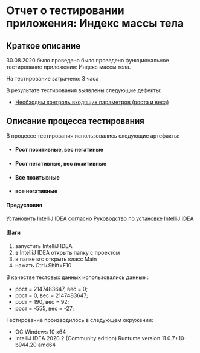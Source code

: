 # Отчет о тестировании приложения: Индекс массы тела
## Краткое описание
30.08.2020 было проведено было проведено функциональное тестирование приложения: Индекс массы тела.

На тестирование затрачено: 3 часа

В результате тестирования выявлены следующие дефекты:

* [Необходим контроль входящих параметров (роста и веса)](https://github.com/Rusdos/Netology-Java4.2/issues/1#issue-688779444)

## Описание процесса тестирования
В процессе тестирования использовались следующие артефакты:

- #### Рост позитивные, вес негатиные
- #### Рост негативные, вес позитивные
- #### Все позитывные
- #### все негативные 

#### Предусловия 
Установить IntelliJ IDEA согласно 
[Руководство по установке IntelliJ IDEA](https://github.com/netology-code/javaqa-homeworks/blob/master/intro/idea.md)

#### Шаги
1. запустить IntelliJ IDEA
1. в IntelliJ IDEA открыть папку с проектом
1. в папке src открыть класс Main
1. нажать Ctrl+Shift+F10

В качестве тестовых данных использовались данные :

- рост = 2147483647, вес = 0;
- рост = 0, вес = 2147483647;
- рост = 190, вес = 92;
- рост = -555, вес = -27;

Тестирование производилось в следующем окружении:

- ОС Windows 10 x64
- IntelliJ IDEA 2020.2 (Community edition) Runtume version 11.0.7+10-b944.20 amd64
